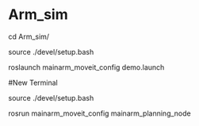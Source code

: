 # Arm_sim 
cd Arm_sim/ 

source ./devel/setup.bash

roslaunch mainarm_moveit_config demo.launch

#New Terminal

source ./devel/setup.bash

rosrun mainarm_moveit_config mainarm_planning_node

